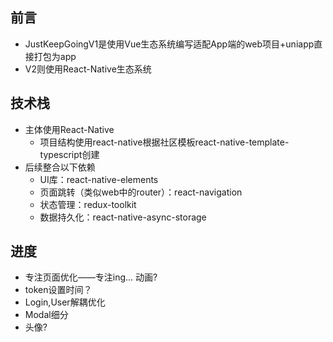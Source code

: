 ## 前言
- JustKeepGoingV1是使用Vue生态系统编写适配App端的web项目+uniapp直接打包为app
- V2则使用React-Native生态系统
## 技术栈
- 主体使用React-Native
  - 项目结构使用react-native根据社区模板react-native-template-typescript创建
- 后续整合以下依赖
  - UI库：react-native-elements
  - 页面跳转（类似web中的router）：react-navigation
  - 状态管理：redux-toolkit
  - 数据持久化：react-native-async-storage
## 进度
- 专注页面优化——专注ing... 动画?
- token设置时间？
- Login,User解耦优化
- Modal细分
- 头像?